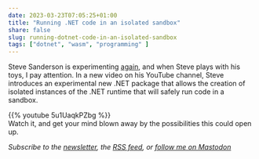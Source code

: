```yaml
---
date: 2023-03-23T07:05:25+01:00
title: "Running .NET code in an isolated sandbox"
share: false
slug: running-dotnet-code-in-an-isolated-sandbox
tags: ["dotnet", "wasm", "programming" ]
---
```

Steve Sanderson is experimenting [again][1], and when Steve plays with his toys, I pay attention. In a new video on his
YouTube channel, Steve introduces an experimental new .NET package that allows the creation of isolated instances of the
.NET runtime that will safely run code in a sandbox.

{{% youtube 5u1UaqkPZbg %}}
<br/>
Watch it, and get your mind blown away by the possibilities this could open up.

*Subscribe to the [newsletter][nl], the [RSS feed][rss], or [follow me on Mastodon][m]*

 [1]: /a-quick-preview-of-the-blazor-united-prototype-for-.net8/
 [rss]: https://nicolaiarocci.com/index.xml
 [m]: https://fosstodon.org/@nicola
 [nl]: https://nicolaiarocci.substack.com
